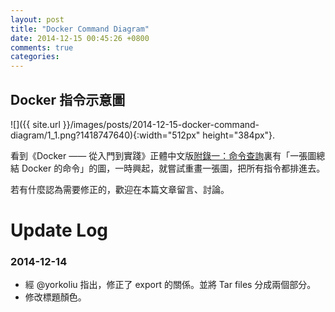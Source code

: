 ```yaml
---
layout: post
title: "Docker Command Diagram"
date: 2014-12-15 00:45:26 +0800
comments: true
categories:
---
```


Docker 指令示意圖
---------------

![]({{ site.url }}/images/posts/2014-12-15-docker-command-diagram/1_1.png?1418747640){:width="512px" height="384px"}.

看到《Docker —— 從入門到實踐­》正體中文版[附錄一：命令查詢](http://philipzheng.gitbooks.io/docker_practice/content/appendix_command/README.html)裏有「一張圖總結 Docker 的命令」的圖，一時興起，就嘗試重畫一張圖，把所有指令都排進去。


若有什麼認為需要修正的，歡迎在本篇文章留言、討論。

<!-- more -->

# Update Log

### 2014-12-14
- 經 @yorkoliu 指出，修正了 export 的關係。並將 Tar files 分成兩個部分。
- 修改標題顏色。
